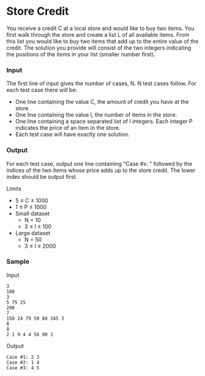 # Store Credit

You receive a credit C at a local store and would like to buy two items. You first walk through the store and create a list L of all available items. From this list you would like to buy two items that add up to the entire value of the credit. The solution you provide will consist of the two integers indicating the positions of the items in your list (smaller number first).

### Input

The first line of input gives the number of cases, N. N test cases follow. For each test case there will be:

* One line containing the value C, the amount of credit you have at the store.
* One line containing the value I, the number of items in the store.
* One line containing a space separated list of I integers. Each integer P indicates the price of an item in the store.
* Each test case will have exactly one solution.

### Output

For each test case, output one line containing "Case #x: " followed by the indices of the two items whose price adds up to the store credit. The lower index should be output first.

Limits

* 5 ≤ C ≤ 1000
* 1 ≤ P ≤ 1000
* Small dataset
	* N = 10
	* 3 ≤ I ≤ 100
* Large dataset
	* N = 50
	* 3 ≤ I ≤ 2000

### Sample

Input

~~~~~
3
100
3
5 75 25
200
7
150 24 79 50 88 345 3
8
8
2 1 9 4 4 56 90 3
~~~~~

Output

~~~~~
Case #1: 2 3
Case #2: 1 4
Case #3: 4 5
~~~~~
